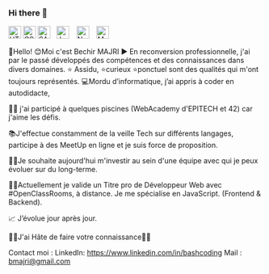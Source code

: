 ### Hi there 👋

<img aligne="left" alt ="HTML5" width="25px" src="https://cdn.jsdelivr.net/gh/devicons/devicon/icons/html5/html5-original.svg" /> 
<img alt ="CSS" width="25px" src="https://cdn.jsdelivr.net/gh/devicons/devicon/icons/css3/css3-original-wordmark.svg" /> 
<img alt ="SASS" width="25px" src="https://cdn.jsdelivr.net/gh/devicons/devicon/icons/sass/sass-original.svg" /> &nbsp; 
<img alt ="JavaScript" width="25px" src="https://cdn.jsdelivr.net/gh/devicons/devicon/icons/javascript/javascript-original.svg" />  &ensp;
<img alt ="NodeJS" width="25px" src="https://cdn.jsdelivr.net/gh/devicons/devicon/icons/nodejs/nodejs-original-wordmark.svg" />  &ensp;
<img alt ="MongoDB" width="25px" src="https://cdn.jsdelivr.net/gh/devicons/devicon/icons/mongodb/mongodb-original-wordmark.svg" />

<!--
**Bmajri75/Bmajri75** is a ✨ _special_ ✨ repository because its `README.md` (this file) appears on your GitHub profile.

Here are some ideas to get you started:

- 🔭 I’m currently working on ...
- 🌱 I’m currently learning ...
- 👯 I’m looking to collaborate on ...
- 🤔 I’m looking for help with ...
- 💬 Ask me about ...
- 📫 How to reach me: ...
- 😄 Pronouns: ...
- ⚡ Fun fact: ...
-->

👋Hello!
😊Moi c'est Bechir MAJRI ▶️ En reconversion professionnelle, j'ai par le passé développés des compétences et des connaissances dans divers domaines. 
⭐ Assidu, ⭐curieux ⭐ponctuel sont des qualités qui m'ont toujours représentés.
💻Mordu d’informatique, j’ai appris à coder en autodidacte, 

🏊‍♂️ j'ai participé à quelques piscines (WebAcademy d'EPITECH et 42) car j'aime les défis.

📚J'effectue constamment de la veille Tech sur différents langages, participe à des MeetUp en ligne et je suis force de proposition.

👨‍💻Je souhaite aujourd'hui m'investir au sein d'une équipe avec qui je peux évoluer sur du long-terme.

🧑‍🎓Actuellement je valide un Titre pro de Développeur Web avec #OpenClassRooms, à distance.
Je me spécialise en JavaScript. (Frontend & Backend).

📈 J’évolue jour après jour.

🤝🏻J'ai Hâte de faire votre connaissance🤝🏻


Contact moi : 
LinkedIn: https://www.linkedin.com/in/bashcoding
Mail : bmajri@gmail.com
